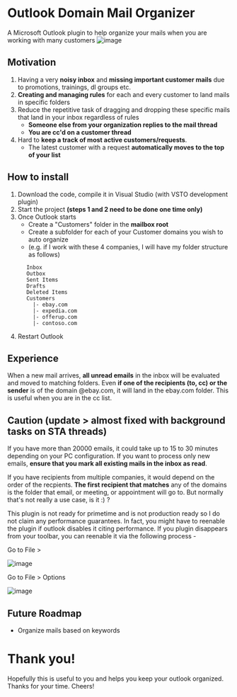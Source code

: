 # Outlook Domain Mail Organizer
A Microsoft Outlook plugin to help organize your mails when you are working with many customers
![image](https://github.com/UbhiTS/outlook-domain-mail-organizer/assets/3799525/439db124-6266-462c-9b33-e55ee5e49805)

## Motivation
1. Having a very **noisy inbox** and **missing important customer mails** due to promotions, trainings, dl groups etc.
2. **Creating and managing rules** for each and every customer to land mails in specific folders
3. Reduce the repetitive task of dragging and dropping these specific mails that land in your inbox regardless of rules
   - **Someone else from your organization replies to the mail thread**
   - **You are cc'd on a customer thread**
4. Hard to **keep a track of most active customers/requests**.
   - The latest customer with a request **automatically moves to the top of your list**

## How to install
1. Download the code, compile it in Visual Studio (with VSTO development plugin)
2. Start the project **(steps 1 and 2 need to be done one time only)**
4. Once Outlook starts
   -  Create a "Customers" folder in the **mailbox root**
   -  Create a subfolder for each of your Customer domains you wish to auto organize
   -  (e.g. if I work with these 4 companies, I will have my folder structure as follows)
```
      Inbox
      Outbox
      Sent Items
      Drafts
      Deleted Items
      Customers
        |- ebay.com
        |- expedia.com
        |- offerup.com
        |- contoso.com
```
4. Restart Outlook

## Experience
When a new mail arrives, **all unread emails** in the inbox will be evaluated and moved to matching folders. 
Even **if one of the recipients (to, cc) or the sender** is of the domain @ebay.com, it will land in the ebay.com folder. This is useful when you are in the cc list.

## Caution (update > almost fixed with background tasks on STA threads)
If you have more than 20000 emails, it could take up to 15 to 30 minutes depending on your PC configuration. If you want to process only new emails, **ensure that you mark all existing mails in the inbox as read**.

If you have recipients from multiple companies, it would depend on the order of the recpients. **The first recipient that matches** any of the domains is the folder that email, or meeting, or appointment will go to. But normally that's not really a use case, is it :) ?

This plugin is not ready for primetime and is not production ready so I do not claim any performance guarantees. In fact, you might have to reenable the plugin if outlook disables it citing performance. If you plugin disappears from your toolbar, you can reenable it via the following process -

Go to File >

![image](https://user-images.githubusercontent.com/3799525/229868171-575e6d09-9411-4577-8939-afb08db0db2f.png)

Go to File > Options

![image](https://user-images.githubusercontent.com/3799525/229867079-941f21b6-271a-463f-90bb-f322260778fa.png)

## Future Roadmap
- Organize mails based on keywords

# Thank you!
Hopefully this is useful to you and helps you keep your outlook organized. Thanks for your time.
Cheers!
